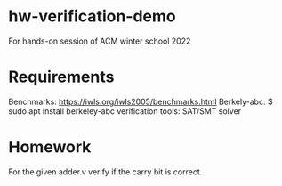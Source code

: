 # hw-verification-demo
For hands-on session of ACM winter school 2022 

# Requirements 
Benchmarks: https://iwls.org/iwls2005/benchmarks.html 
Berkely-abc: $ sudo apt install berkeley-abc
verification tools: SAT/SMT solver 

# Homework 
For the given adder.v verify if the carry bit is correct.
